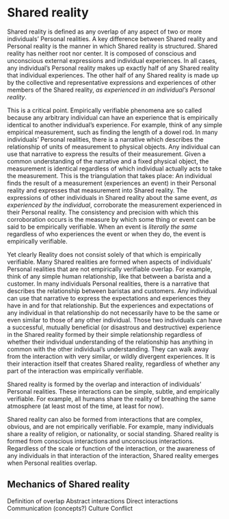 # Shared reality

Shared reality is defined as any overlap of any aspect of two or more individuals’ Personal realities. A key difference between Shared reality and Personal reality is the manner in which Shared reality is structured. Shared reality has neither root nor center. It is composed of conscious and unconscious external expressions and individual experiences. In all cases, any individual’s Personal reality makes up exactly half of any Shared reality that individual experiences. The other half of any Shared reality is made up by the collective and representative expressions and experiences of other members of the Shared reality, *as experienced in an individual’s Personal reality*.        
          
This is a critical point. Empirically verifiable phenomena are so called because any arbitrary individual can have an experience that is empirically identical to another individual’s experience. For example, think of any simple empirical measurement, such as finding the length of a dowel rod. In many individuals’ Personal realities, there is a narrative which describes the relationship of units of measurement to physical objects. Any individual can use that narrative to express the results of their measurement. Given a common understanding of the narrative and a fixed physical object, the measurement is identical regardless of which individual actually acts to take the measurement. This is the triangulation that takes place: An individual finds the result of a measurement (experiences an event) in their Personal reality and expresses that measurement into Shared reality. The expressions of other individuals in Shared reality about the same event, *as experienced by the individual*, corroborate the measurement experienced in their Personal reality. The consistency and precision with which this corroboration occurs is the measure by which some thing or event can be said to be empirically verifiable. When an event is *literally the same* regardless of who experiences the event or when they do, the event is empirically verifiable.  

Yet clearly Reality does not consist solely of that which is empirically verifiable. Many Shared realities are formed when aspects of individuals’ Personal realities that are not empirically verifiable overlap. For example, think of any simple human relationship, like that between a barista and a customer. In many individuals Personal realities, there is a narrative that describes the relationship between baristas and customers. Any individual can use that narrative to express the expectations and experiences they have in and for that relationship. But the experiences and expectations of any individual in that relationship do not necessarily have to be the same or even similar to those of any other individual. Those two individuals can have a successful, mutually beneficial (or disastrous and destructive) experience in the Shared reality formed by their simple relationship regardless of whether their individual understanding of the relationship has anything in common with the other individual’s understanding. They can walk away from the interaction with very similar, or wildly divergent experiences. It is their interaction itself that creates Shared reality, regardless of whether any part of the interaction was empirically verifiable.

Shared reality is formed by the overlap and interaction of individuals’ Personal realities. These interactions can be simple, subtle, and empirically verifiable. For example, all humans share the reality of breathing the same atmosphere (at least most of the time, at least for now). 

Shared reality can also be formed from interactions that are complex, obvious, and are not empirically verifiable. For example, many individuals share a reality of religion, or nationality, or social standing. Shared reality is formed from conscious interactions and unconscious interactions. Regardless of the scale or function of the interaction, or the awareness of any individuals in that interaction of the interaction, Shared reality emerges when Personal realities overlap.  

## Mechanics of Shared reality

Definition of overlap
Abstract interactions
Direct interactions
Communication (concepts?)
Culture
Conflict

